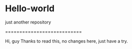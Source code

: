 # Hello-world
just another repository

===========================

Hi, guy
Thanks to read this, no changes here, just have a try.
